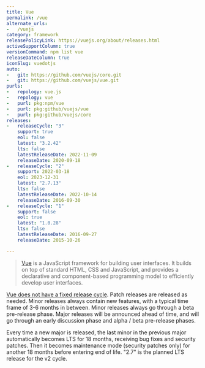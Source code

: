 ```yaml
---
title: Vue
permalink: /vue
alternate_urls:
-   /vuejs
category: framework
releasePolicyLink: https://vuejs.org/about/releases.html
activeSupportColumn: true
versionCommand: npm list vue
releaseDateColumn: true
iconSlug: vuedotjs
auto:
-   git: https://github.com/vuejs/core.git
-   git: https://github.com/vuejs/vue.git
purls:
-   repology: vue.js
-   repology: vue
-   purl: pkg:npm/vue
-   purl: pkg:github/vuejs/vue
-   purl: pkg:github/vuejs/core
releases:
-   releaseCycle: "3"
    support: true
    eol: false
    latest: "3.2.42"
    lts: false
    latestReleaseDate: 2022-11-09
    releaseDate: 2020-09-18
-   releaseCycle: "2"
    support: 2022-03-18
    eol: 2023-12-31
    latest: "2.7.13"
    lts: false
    latestReleaseDate: 2022-10-14
    releaseDate: 2016-09-30
-   releaseCycle: "1"
    support: false
    eol: true
    latest: "1.0.28"
    lts: false
    latestReleaseDate: 2016-09-27
    releaseDate: 2015-10-26

---
```


> [Vue](https://vuejs.org/) is a JavaScript framework for building user interfaces. It builds on top of standard HTML, CSS and JavaScript, and provides a declarative and component-based programming model to efficiently develop user interfaces.

[Vue does not have a fixed release cycle](https://vuejs.org/about/releases.html). Patch releases are released as needed. Minor releases always contain new features, with a typical time frame of 3-6 months in between. Minor releases always go through a beta pre-release phase. Major releases will be announced ahead of time, and will go through an early discussion phase and alpha / beta pre-release phases.

Every time a new major is released, the last minor in the previous major automatically becomes LTS for 18 months, receiving bug fixes and security patches. Then it becomes maintenance mode (security patches only) for another 18 months before entering end of life. "2.7" is the planned LTS release for the v2 cycle.
